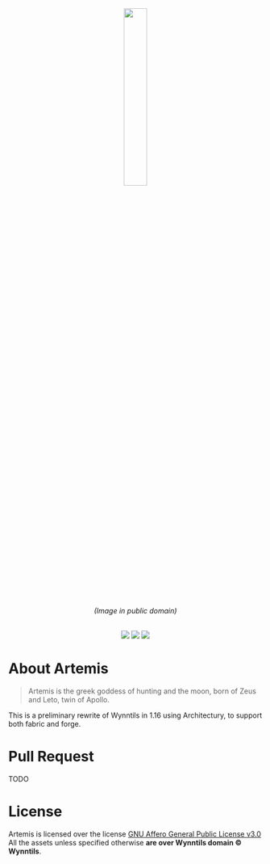 <div align="center">
<img src="https://upload.wikimedia.org/wikipedia/commons/d/d2/Artemis.png" width=30%>
<p><i align="center">(Image in public domain)</i></p>
<br>
<a href="https://discord.gg/ve49m9J"><img src="https://discordapp.com/api/guilds/394189072635133952/widget.png"></a>
<a href="https://github.com/Wynntils/Artemis/actions/workflows/ci.yml"><img src="https://github.com/Wynntils/Artemis/actions/workflows/ci.yml/badge.svg"></a>
<a href="https://github.com/Wynntils/Artemis/blob/main/LICENSE"><img src="https://img.shields.io/badge/license-AGPL%203.0-green.svg"></a>
</div>

About Artemis
========
> Artemis is the greek goddess of hunting and the moon, born of Zeus and Leto, twin of Apollo.

This is a preliminary rewrite of Wynntils in 1.16 using Architectury, to support both fabric and forge.

Pull Request
========
TODO

License
========

Artemis is licensed over the license [GNU Affero General Public License v3.0](https://github.com/Wynntils/Artemis/blob/development/LICENSE)<br>
All the assets unless specified otherwise **are over Wynntils domain © Wynntils**.

